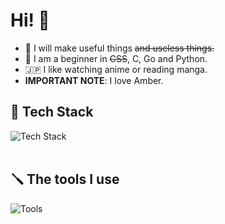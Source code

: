 # Hi! 👋
- 🌱 I will make useful things ~~and useless things.~~
- 🔭 I am a beginner in ~~CSS~~, C, Go and Python.
- 🇯🇵 I like watching anime or reading manga.
- **IMPORTANT NOTE**: I love Amber.

## 💼 Tech Stack
![Tech Stack](https://skillicons.dev/icons?i=react,js,ts,postgresql,docker)
<br/><br/>

## 🪛 The tools I use
![Tools](https://skillicons.dev/icons?i=arch,vite,pnpm,tailwindcss,nodejs,deno,vscodium,github,discord)
<br/><br/>

